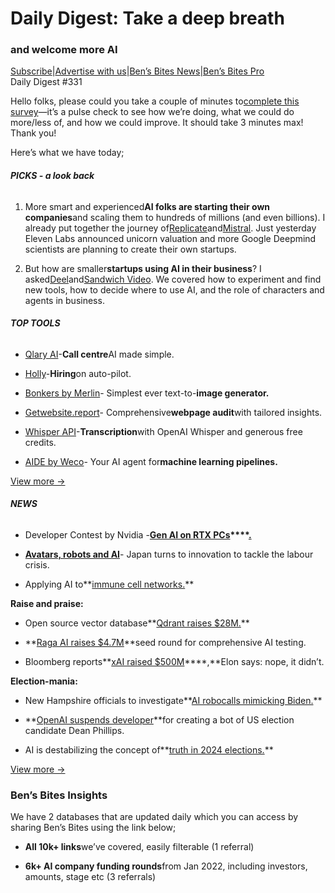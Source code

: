 # Daily Digest: Take a deep breath

### and welcome more AI

[S](https://bensbites.com?utm_source=bensbites\&utm_medium=referral\&utm_campaign=daily-digest-take-a-deep-breath)[ubscribe](https://bensbites.com?utm_source=bensbites\&utm_medium=referral\&utm_campaign=daily-digest-take-a-deep-breath)|[Advertise with us](https://grizzlyads.com/store/bens-bites?utm_source=bensbites\&utm_medium=referral\&utm_campaign=daily-digest-take-a-deep-breath)|[Ben’s Bites News](https://news.bensbites.co/?utm_source=bensbites\&utm_medium=referral\&utm_campaign=daily-digest-take-a-deep-breath)|[Ben’s Bites Pro](https://bensbites.beehiiv.com/#upgrade)\
Daily Digest #331

Hello folks, please could you take a couple of minutes to[complete this survey](https://bensbites.beehiiv.com/forms/452ba8b9-6bcf-42a6-b12a-f3287967f74b)—it’s a pulse check to see how we’re doing, what we could do more/less of, and how we could improve. It should take 3 minutes max! Thank you!

Here’s what we have today;

###### **PICKS - a look back**

1. More smart and experienced**AI folks are starting their own companies**and scaling them to hundreds of millions (and even billions). I already put together the journey of[Replicate](https://bensbites.beehiiv.com/p/story-replicate-350m-company-powering-milliondollar-ai-companies)and[Mistral](https://bensbites.beehiiv.com/p/mistral-ai-openai-competitor-rocketed-2bn-12-months). Just yesterday Eleven Labs announced unicorn valuation and more Google Deepmind scientists are planning to create their own startups.

2. But how are smaller**startups using AI in their business**? I asked[Deel](https://bensbites.beehiiv.com/p/deel-uses-ai-business)and[Sandwich Video](https://bensbites.beehiiv.com/p/sandwich-video-uses-ai-business). We covered how to experiment and find new tools, how to decide where to use AI, and the role of characters and agents in business.

###### **TOP TOOLS**

- [Qlary AI](https://www.qlary.ai/?utm_source=bensbites\&utm_medium=referral\&utm_campaign=daily-digest-take-a-deep-breath)-**Call centre**AI made simple.

- [Holly](https://www.hollyhires.ai/?utm_source=bensbites\&utm_medium=referral\&utm_campaign=daily-digest-take-a-deep-breath)-**Hiring**on auto-pilot.

- [Bonkers by Merlin](https://www.getmerlin.in/feature/bonkers?utm_source=bensbites\&utm_medium=referral\&utm_campaign=daily-digest-take-a-deep-breath)- Simplest ever text-to-**image generator.**

- [Getwebsite.report](http://Getwebsite.report?utm_source=bensbites\&utm_medium=referral\&utm_campaign=daily-digest-take-a-deep-breath)- Comprehensive**webpage audit**with tailored insights.

- [Whisper API](https://whisperapi.com/speech-to-text-free-tool?utm_source=bensbites\&utm_medium=referral\&utm_campaign=daily-digest-take-a-deep-breath)-**Transcription**with OpenAI Whisper and generous free credits.

- [AIDE by Weco](https://www.weco.ai/?utm_source=bensbites\&utm_medium=referral\&utm_campaign=daily-digest-take-a-deep-breath)- Your AI agent for**machine learning pipelines.**

[View more →](https://news.bensbites.co/tags/show?utm_source=bensbites\&utm_medium=referral\&utm_campaign=daily-digest-take-a-deep-breath)

###### **NEWS**

- Developer Contest by Nvidia -**[Gen AI on RTX PCs](https://nvda.ws/47JqdJ1?utm_source=bensbites\&utm_medium=referral\&utm_campaign=daily-digest-take-a-deep-breath)\*\*\*\*[.](https://www.nvidia.com/en-us/ai-data-science/generative-ai/rtx-developer-contest/?utm_source=bensbites\&utm_medium=referral\&utm_campaign=daily-digest-take-a-deep-breath)**

- **[Avatars, robots and AI](https://www.ft.com/content/ad850ad2-6752-4ca7-99f6-4b947d0b741e?utm_source=bensbites\&utm_medium=referral\&utm_campaign=daily-digest-take-a-deep-breath)**- Japan turns to innovation to tackle the labour crisis.

- Applying AI to\*\*[immune cell networks.](https://www.fast.ai/posts/2024-01-23-cytokines/?utm_source=bensbites\&utm_medium=referral\&utm_campaign=daily-digest-take-a-deep-breath)\*\*

**Raise and praise:**

- Open source vector database\*\*[Qdrant raises $28M.](https://techcrunch.com/2024/01/23/qdrant-open-source-vector-database/?utm_source=bensbites\&utm_medium=referral\&utm_campaign=daily-digest-take-a-deep-breath)\*\*

- \*\*[Raga AI raises $4.7M](https://raga.ai/launch-announcement-ragaai?utm_source=bensbites\&utm_medium=referral\&utm_campaign=daily-digest-take-a-deep-breath)\*\*seed round for comprehensive AI testing.

- Bloomberg reports\*\*[xAI raised $500M](https://www.bloomberg.com/news/articles/2024-01-20/musk-s-xai-secures-500-million-toward-1-billion-funding-goal?utm_source=bensbites\&utm_medium=referral\&utm_campaign=daily-digest-take-a-deep-breath)\*\*\*\*,\*\*Elon says: nope, it didn’t.

**Election-mania:**

- New Hampshire officials to investigate\*\*[AI robocalls mimicking Biden.](https://www.nytimes.com/2024/01/22/business/media/biden-robocall-ai-new-hampshire.html?utm_source=bensbites\&utm_medium=referral\&utm_campaign=daily-digest-take-a-deep-breath)\*\*

- \*\*[OpenAI suspends developer](https://www.washingtonpost.com/technology/2024/01/20/openai-dean-phillips-ban-chatgpt/?utm_source=bensbites\&utm_medium=referral\&utm_campaign=daily-digest-take-a-deep-breath)\*\*for creating a bot of US election candidate Dean Phillips.

- AI is destabilizing the concept of\*\*[truth in 2024 elections.](https://www.washingtonpost.com/technology/2024/01/22/ai-deepfake-elections-politicians/?utm_source=bensbites\&utm_medium=referral\&utm_campaign=daily-digest-take-a-deep-breath)\*\*

[View more →](https://news.bensbites.co/tags/news/trending?utm_source=bensbites\&utm_medium=referral\&utm_campaign=daily-digest-take-a-deep-breath)

### Ben’s Bites Insights

We have 2 databases that are updated daily which you can access by sharing Ben’s Bites using the link below;

- **All 10k+ links**we’ve covered, easily filterable (1 referral)

- **6k+ AI company funding rounds**from Jan 2022, including investors, amounts, stage etc (3 referrals)
